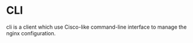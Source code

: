 # CLI

cli is a client which use Cisco-like command-line interface to manage the nginx configuration.
